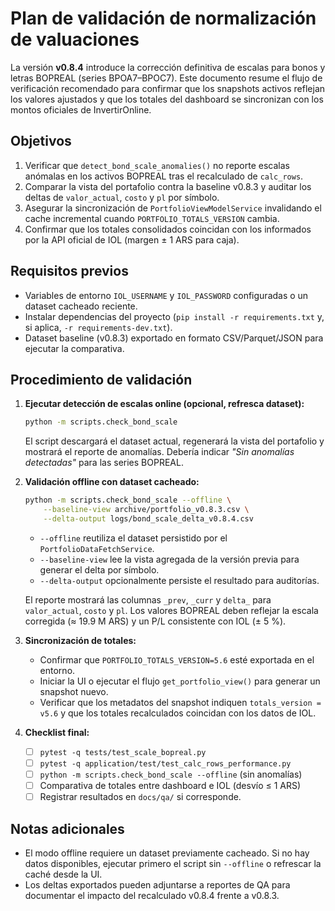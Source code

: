 # Plan de validación de normalización de valuaciones

La versión **v0.8.4** introduce la corrección definitiva de escalas para bonos y
letras BOPREAL (series BPOA7–BPOC7). Este documento resume el flujo de
verificación recomendado para confirmar que los snapshots activos reflejan los
valores ajustados y que los totales del dashboard se sincronizan con los montos
oficiales de InvertirOnline.

## Objetivos

1. Verificar que `detect_bond_scale_anomalies()` no reporte escalas anómalas en
   los activos BOPREAL tras el recalculado de `calc_rows`.
2. Comparar la vista del portafolio contra la baseline v0.8.3 y auditar los
   deltas de `valor_actual`, `costo` y `pl` por símbolo.
3. Asegurar la sincronización de `PortfolioViewModelService` invalidando el
   cache incremental cuando `PORTFOLIO_TOTALS_VERSION` cambia.
4. Confirmar que los totales consolidados coincidan con los informados por la
   API oficial de IOL (margen ± 1 ARS para caja).

## Requisitos previos

- Variables de entorno `IOL_USERNAME` y `IOL_PASSWORD` configuradas o un dataset
  cacheado reciente.
- Instalar dependencias del proyecto (`pip install -r requirements.txt` y, si
  aplica, `-r requirements-dev.txt`).
- Dataset baseline (v0.8.3) exportado en formato CSV/Parquet/JSON para ejecutar
  la comparativa.

## Procedimiento de validación

1. **Ejecutar detección de escalas online (opcional, refresca dataset):**

   ```bash
   python -m scripts.check_bond_scale
   ```

   El script descargará el dataset actual, regenerará la vista del portafolio y
   mostrará el reporte de anomalías. Debería indicar *"Sin anomalías
   detectadas"* para las series BOPREAL.

2. **Validación offline con dataset cacheado:**

   ```bash
   python -m scripts.check_bond_scale --offline \
       --baseline-view archive/portfolio_v0.8.3.csv \
       --delta-output logs/bond_scale_delta_v0.8.4.csv
   ```

   - `--offline` reutiliza el dataset persistido por el `PortfolioDataFetchService`.
   - `--baseline-view` lee la vista agregada de la versión previa para generar el
     delta por símbolo.
   - `--delta-output` opcionalmente persiste el resultado para auditorías.

   El reporte mostrará las columnas `_prev`, `_curr` y `delta_` para
   `valor_actual`, `costo` y `pl`. Los valores BOPREAL deben reflejar la escala
   corregida (≈ 19.9 M ARS) y un P/L consistente con IOL (± 5 %).

3. **Sincronización de totales:**

   - Confirmar que `PORTFOLIO_TOTALS_VERSION=5.6` esté exportada en el entorno.
   - Iniciar la UI o ejecutar el flujo `get_portfolio_view()` para generar un
     snapshot nuevo.
   - Verificar que los metadatos del snapshot indiquen `totals_version = v5.6`
     y que los totales recalculados coincidan con los datos de IOL.

4. **Checklist final:**

   - [ ] `pytest -q tests/test_scale_bopreal.py`
   - [ ] `pytest -q application/test/test_calc_rows_performance.py`
   - [ ] `python -m scripts.check_bond_scale --offline` (sin anomalías)
   - [ ] Comparativa de totales entre dashboard e IOL (desvío ≤ 1 ARS)
   - [ ] Registrar resultados en `docs/qa/` si corresponde.

## Notas adicionales

- El modo offline requiere un dataset previamente cacheado. Si no hay datos
  disponibles, ejecutar primero el script sin `--offline` o refrescar la
  caché desde la UI.
- Los deltas exportados pueden adjuntarse a reportes de QA para documentar el
  impacto del recalculado v0.8.4 frente a v0.8.3.
